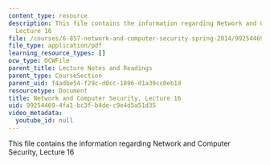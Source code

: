 ```yaml
---
content_type: resource
description: This file contains the information regarding Network and Computer Security,
  Lecture 16
file: /courses/6-857-network-and-computer-security-spring-2014/992544694fa1bc3fb4dec9e4d5a51d35_MIT6_857S14_Lec16.pdf
file_type: application/pdf
learning_resource_types: []
ocw_type: OCWFile
parent_title: Lecture Notes and Readings
parent_type: CourseSection
parent_uid: f4adbe54-f29c-d0cc-1896-d1a39cc0eb1d
resourcetype: Document
title: Network and Computer Security, Lecture 16
uid: 99254469-4fa1-bc3f-b4de-c9e4d5a51d35
video_metadata:
  youtube_id: null
---
```

This file contains the information regarding Network and Computer Security, Lecture 16

